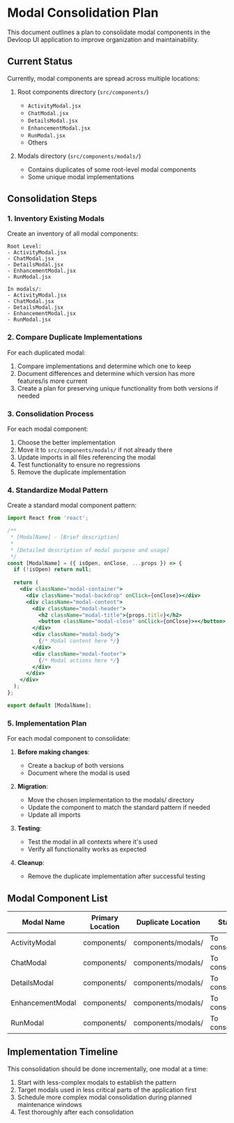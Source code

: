 # Modal Consolidation Plan

This document outlines a plan to consolidate modal components in the Devloop UI application to improve organization and maintainability.

## Current Status

Currently, modal components are spread across multiple locations:

1. Root components directory (`src/components/`)
   - `ActivityModal.jsx`
   - `ChatModal.jsx`
   - `DetailsModal.jsx`
   - `EnhancementModal.jsx`
   - `RunModal.jsx`
   - Others

2. Modals directory (`src/components/modals/`)
   - Contains duplicates of some root-level modal components
   - Some unique modal implementations

## Consolidation Steps

### 1. Inventory Existing Modals

Create an inventory of all modal components:

```
Root Level:
- ActivityModal.jsx
- ChatModal.jsx
- DetailsModal.jsx
- EnhancementModal.jsx
- RunModal.jsx

In modals/:
- ActivityModal.jsx
- ChatModal.jsx
- DetailsModal.jsx
- EnhancementModal.jsx
- RunModal.jsx
```

### 2. Compare Duplicate Implementations

For each duplicated modal:
1. Compare implementations and determine which one to keep
2. Document differences and determine which version has more features/is more current
3. Create a plan for preserving unique functionality from both versions if needed

### 3. Consolidation Process

For each modal component:

1. Choose the better implementation
2. Move it to `src/components/modals/` if not already there
3. Update imports in all files referencing the modal
4. Test functionality to ensure no regressions
5. Remove the duplicate implementation

### 4. Standardize Modal Pattern

Create a standard modal component pattern:

```jsx
import React from 'react';

/**
 * [ModalName] - [Brief description]
 * 
 * [Detailed description of modal purpose and usage]
 */
const [ModalName] = ({ isOpen, onClose, ...props }) => {
  if (!isOpen) return null;
  
  return (
    <div className="modal-container">
      <div className="modal-backdrop" onClick={onClose}></div>
      <div className="modal-content">
        <div className="modal-header">
          <h2 className="modal-title">{props.title}</h2>
          <button className="modal-close" onClick={onClose}>×</button>
        </div>
        <div className="modal-body">
          {/* Modal content here */}
        </div>
        <div className="modal-footer">
          {/* Modal actions here */}
        </div>
      </div>
    </div>
  );
};

export default [ModalName];
```

### 5. Implementation Plan

For each modal component to consolidate:

1. **Before making changes**:
   - Create a backup of both versions
   - Document where the modal is used

2. **Migration**:
   - Move the chosen implementation to the modals/ directory
   - Update the component to match the standard pattern if needed
   - Update all imports

3. **Testing**:
   - Test the modal in all contexts where it's used
   - Verify all functionality works as expected

4. **Cleanup**:
   - Remove the duplicate implementation after successful testing

## Modal Component List

| Modal Name | Primary Location | Duplicate Location | Status | Notes |
|------------|------------------|-------------------|--------|-------|
| ActivityModal | components/ | components/modals/ | To consolidate | |
| ChatModal | components/ | components/modals/ | To consolidate | |
| DetailsModal | components/ | components/modals/ | To consolidate | |
| EnhancementModal | components/ | components/modals/ | To consolidate | |
| RunModal | components/ | components/modals/ | To consolidate | |

## Implementation Timeline

This consolidation should be done incrementally, one modal at a time:

1. Start with less-complex modals to establish the pattern
2. Target modals used in less critical parts of the application first
3. Schedule more complex modal consolidation during planned maintenance windows
4. Test thoroughly after each consolidation